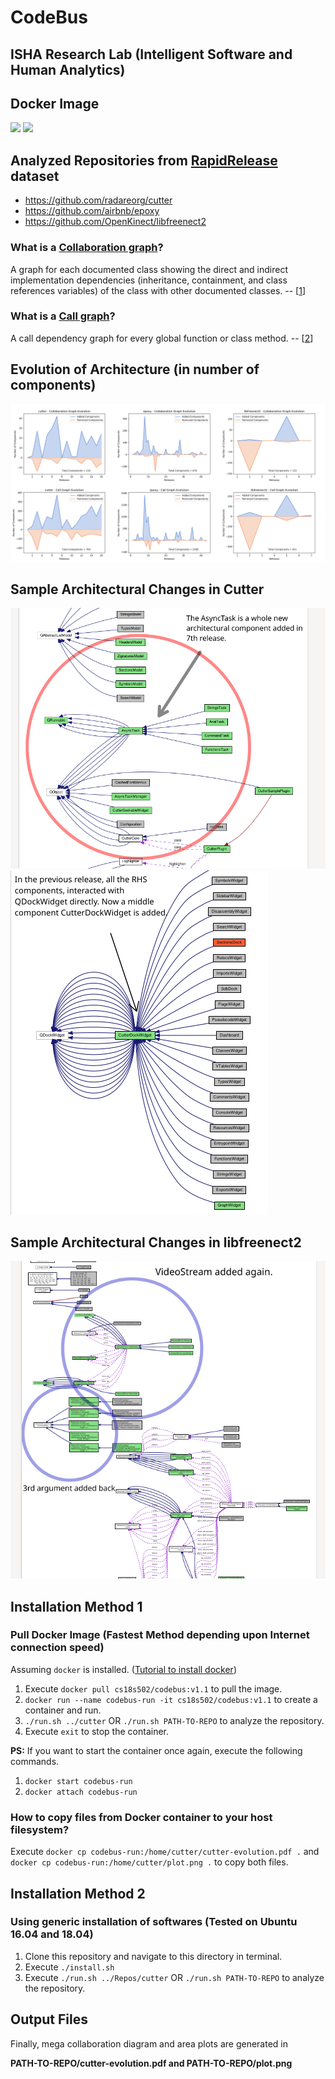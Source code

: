 # CodeBus
## ISHA Research Lab (Intelligent Software and Human Analytics)

## Docker Image
[![](https://images.microbadger.com/badges/image/cs18s502/codebus.svg)](https://microbadger.com/images/cs18s502/codebus "cs18s502/codebus") [![](https://images.microbadger.com/badges/version/cs18s502/codebus.svg)](https://microbadger.com/images/cs18s502/codebus "cs18s502/codebus")

## Analyzed Repositories from [RapidRelease](https://github.com/saketrule/RapidRelease) dataset

- https://github.com/radareorg/cutter
- https://github.com/airbnb/epoxy
- https://github.com/OpenKinect/libfreenect2

### What is a [Collaboration graph]?
A graph for each documented class showing the direct and indirect implementation dependencies (inheritance, containment, and class references variables) of the class with other documented classes. -- [[1]]

[Collaboration graph]: http://www.doxygen.nl/manual/config.html#cfg_collaboration_graph
[1]: http://www.doxygen.nl/manual/config.html#cfg_collaboration_graph

### What is a [Call graph]?
A call dependency graph for every global function or class method. -- [[2]]

[Call graph]: http://www.doxygen.nl/manual/config.html#cfg_call_graph
[2]: http://www.doxygen.nl/manual/config.html#cfg_call_graph

## Evolution of Architecture (in number of components)
![Full Plot](/Unified-Diagrams/full-plot.png?raw=true)

## Sample Architectural Changes in Cutter
![Sample Cutter 1](/Unified-Diagrams/samplecutter1.png?raw=true)
![Sample Cutter 2](/Unified-Diagrams/samplecutter2.png?raw=true)

## Sample Architectural Changes in libfreenect2
![Sample libfreenect 1](/Unified-Diagrams/samplelibfreenect1.png?raw=true)

## Installation Method 1
### Pull Docker Image (Fastest Method depending upon Internet connection speed)

Assuming `docker` is installed. ([Tutorial to install docker])

[Tutorial to install docker]: https://www.digitalocean.com/community/tutorials/how-to-install-and-use-docker-on-ubuntu-18-04

1. Execute `docker pull cs18s502/codebus:v1.1` to pull the image.
2. `docker run --name codebus-run -it cs18s502/codebus:v1.1` to create a container and run.
3. `./run.sh ../cutter`  OR  `./run.sh PATH-TO-REPO` to analyze the repository.
4. Execute `exit` to stop the container.

**PS:** If you want to start the container once again, execute the following commands.

1. `docker start codebus-run`
2. `docker attach codebus-run`

### How to copy files from Docker container to your host filesystem?
Execute `docker cp codebus-run:/home/cutter/cutter-evolution.pdf .`
and `docker cp codebus-run:/home/cutter/plot.png .` to copy both files.

## Installation Method 2 
### Using generic installation of softwares (Tested on Ubuntu 16.04 and 18.04) 

1. Clone this repository and navigate to this directory in terminal.
2. Execute `./install.sh`
3. Execute `./run.sh ../Repos/cutter`   OR    `./run.sh PATH-TO-REPO` to analyze the repository.

## Output Files

Finally, mega collaboration diagram and area plots are generated in 

**PATH-TO-REPO/cutter-evolution.pdf and PATH-TO-REPO/plot.png**
